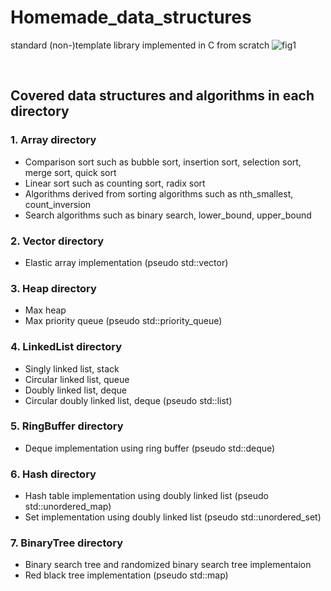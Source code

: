 # Homemade_data_structures
standard (non-)template library implemented in C from scratch
![fig1](https://user-images.githubusercontent.com/11537598/77941869-c839b300-72f5-11ea-9fbd-3895e86ef4ed.png)

<br>

## Covered data structures and algorithms in each directory

### 1. Array directory
- Comparison sort such as bubble sort, insertion sort, selection sort, merge sort, quick sort
- Linear sort such as counting sort, radix sort
- Algorithms derived from sorting algorithms such as nth_smallest, count_inversion
- Search algorithms such as binary search, lower_bound, upper_bound

### 2. Vector directory
- Elastic array implementation (pseudo std::vector)

### 3. Heap directory
- Max heap
- Max priority queue (pseudo std::priority_queue)

### 4. LinkedList directory
- Singly linked list, stack
- Circular linked list, queue
- Doubly linked list, deque
- Circular doubly linked list, deque (pseudo std::list)

### 5. RingBuffer directory
- Deque implementation using ring buffer (pseudo std::deque)

### 6. Hash directory
- Hash table implementation using doubly linked list (pseudo std::unordered_map)
- Set implementation using doubly linked list (pseudo std::unordered_set)

### 7. BinaryTree directory
- Binary search tree and randomized binary search tree implementaion
- Red black tree implementation (pseudo std::map)
